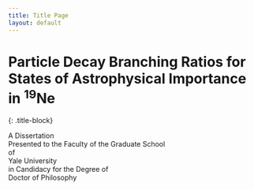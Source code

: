```yaml
---
title: Title Page
layout: default
---
```


# Particle Decay Branching Ratios for States of Astrophysical Importance in <sup>19</sup>Ne
{: .title-block}

<div class="title-block">
A Dissertation <br/>
Presented to the Faculty of the Graduate School <br/>
of<br/>
Yale University <br />
in Candidacy for the Degree of <br />
Doctor of Philosophy <br />
</div>